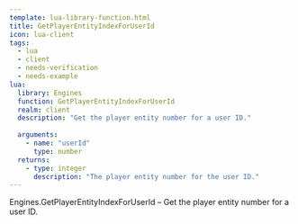 ```yaml
---
template: lua-library-function.html
title: GetPlayerEntityIndexForUserId
icon: lua-client
tags:
  - lua
  - client
  - needs-verification
  - needs-example
lua:
  library: Engines
  function: GetPlayerEntityIndexForUserId
  realm: client
  description: "Get the player entity number for a user ID."
  
  arguments:
    - name: "userId"
      type: number
  returns:
    - type: integer
      description: "The player entity number for the user ID."
---
```


<div class="lua__search__keywords">
Engines.GetPlayerEntityIndexForUserId &#x2013; Get the player entity number for a user ID.
</div>
